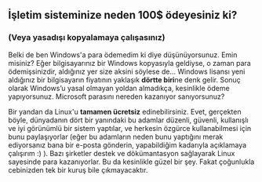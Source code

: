 <?php require("../../entete.php"); ?> <?php require("../../base.php"); ?>

<div id="corps">

<h2>İşletim sisteminize neden 100$ ödeyesiniz ki?</h2>

<h3>(Veya yasadışı kopyalamaya çalışasınız)</h3>

<p>Belki de ben Windows'a para ödemedim ki diye düşünüyorsunuz. Emin misiniz? Eğer bilgisayarınız bir Windows kopyasıyla geldiyse, o zaman para ödemişsinizdir, aldığınız yer size aksini söylese de... Windows lisansı yeni aldığınız bir bilgisayarın fiyatının yaklaşık <b>dörtte biri</b>ne denk gelir. Sonuç olarak Windows’u yasal olmayan yoldan almadıkça, kesinlikle ödeme yapıyorsunuz. Microsoft parasını nereden kazanıyor sanıyorsunuz?</p>

<p>Bir yandan da Linux'u <b>tamamen ücretsiz</b> edinebilirsiniz. Evet, gerçekten böyle, dünyadanın dört bir yanındaki bu adamlar düzenli, güvenli, kullanışlı ve iyi görünümlü bir sistem yaptılar, ve herkesin özgürce kullanabilmesi için bunu paylaşıyorlar (eğer bu adamların neden bunu yaptığını merak ediyorsanız bana bir e-posta gönderin, yapabildiğim kadarıyla açıklamaya çalışırım :) ). Bazı şirketler destek ve dökümantasyon sağlayarak Linux sayesinde para kazanıyorlar. Bu da kesinlikle güzel bir şey. Fakat çoğunlukla cebinizden tek bir kuruş bile çıkmayacaktır.</p>

</div>


